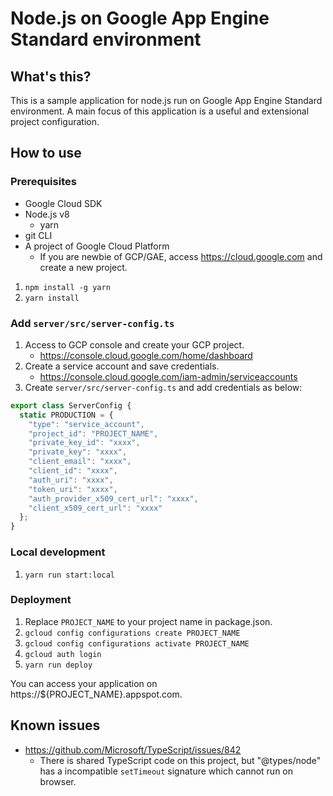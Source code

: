 # Node.js on Google App Engine Standard environment

## What's this?

This is a sample application for node.js run on Google App Engine Standard environment.
A main focus of this application is a useful and extensional project configuration.

## How to use

### Prerequisites

- Google Cloud SDK
- Node.js v8
    - yarn
- git CLI
- A project of Google Cloud Platform
  - If you are newbie of GCP/GAE, access https://cloud.google.com and create a new project.

1. `npm install -g yarn`
2. `yarn install`

### Add `server/src/server-config.ts`

1. Access to GCP console and create your GCP project.
    - https://console.cloud.google.com/home/dashboard
2. Create a service account and save credentials.
    - https://console.cloud.google.com/iam-admin/serviceaccounts
3. Create `server/src/server-config.ts` and add credentials as below:

```typescript
export class ServerConfig {
  static PRODUCTION = {
    "type": "service_account",
    "project_id": "PROJECT_NAME",
    "private_key_id": "xxxx",
    "private_key": "xxxx",
    "client_email": "xxxx",
    "client_id": "xxxx",
    "auth_uri": "xxxx",
    "token_uri": "xxxx",
    "auth_provider_x509_cert_url": "xxxx",
    "client_x509_cert_url": "xxxx"
  };
}
```

### Local development

1. `yarn run start:local`

### Deployment

1. Replace `PROJECT_NAME` to your project name in package.json.
2. `gcloud config configurations create PROJECT_NAME`
3. `gcloud config configurations activate PROJECT_NAME`
4. `gcloud auth login`
5. `yarn run deploy`

You can access your application on https://${PROJECT_NAME}.appspot.com.

## Known issues

- https://github.com/Microsoft/TypeScript/issues/842
    - There is shared TypeScript code on this project, but "@types/node" has a incompatible `setTimeout` signature which cannot run on browser.
